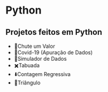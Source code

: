 # Python
## Projetos feitos em Python
<!--ts-->
   * 🔀Chute um Valor
   * 🦠Covid-19 (Apuração de Dados)
   * 🔢Simulador de Dados
   * ✖️Tabuada
   * ⬇️Contagem Regressiva
   * 🔺Triângulo
<!--te-->
